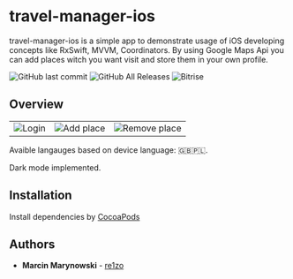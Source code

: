 # travel-manager-ios

travel-manager-ios is a simple app to demonstrate usage of iOS developing concepts like RxSwift, MVVM, Coordinators.
By using Google Maps Api you can add places witch you want visit and store them in your own profile.

![GitHub last commit](https://img.shields.io/github/last-commit/re1zo/travel-manager-ios?logo=github)
![GitHub All Releases](https://img.shields.io/github/downloads/re1zo/travel-manager-ios/total)
![Bitrise](https://img.shields.io/bitrise/91c678b40f111d0a?logo=bitrise&token=IP4Nkuf5yUjQdMOxzdE9rw)

## Overview

<p align="center">
<table><tr>
 <td><img src="Images/login.gif" alt="Login"/></td>
 <td><img src="Images/add-place.gif" alt="Add place"/></td>
 <td><img src="Images/remove-place.gif" alt="Remove place"/></td>
</tr></table>
</p>

Avaible langauges based on device language: 🇬🇧🇵🇱.

Dark mode implemented.

## Installation

Install dependencies by [CocoaPods](http://cocoapods.org)

## Authors

* **Marcin Marynowski** - [re1zo](https://github.com/re1zo/)
